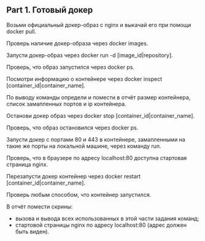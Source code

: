 ## Part 1. Готовый докер

Возьми официальный докер-образ с nginx и выкачай его при помощи docker pull.

Проверь наличие докер-образа через docker images.

Запусти докер-образ через docker run -d [image_id|repository].

Проверь, что образ запустился через docker ps.

Посмотри информацию о контейнере через docker inspect [container_id|container_name].

По выводу команды определи и помести в отчёт размер контейнера, список замапленных портов и ip контейнера.

Останови докер образ через docker stop [container_id|container_name].

Проверь, что образ остановился через docker ps.

Запусти докер с портами 80 и 443 в контейнере, замапленными на такие же порты на локальной машине, через команду run.

Проверь, что в браузере по адресу localhost:80 доступна стартовая страница nginx.

Перезапусти докер контейнер через docker restart [container_id|container_name].

Проверь любым способом, что контейнер запустился.

В отчёт помести скрины:

- вызова и вывода всех использованных в этой части задания команд;
- стартовой страницы nginx по адресу localhost:80 (адрес должен быть виден).
